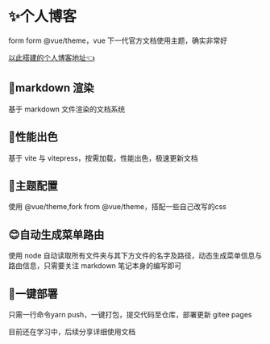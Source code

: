 # ✨个人博客

form form @vue/theme，vue 下一代官方文档使用主题，确实非常好

[以此搭建的个人博客地址:point_left:]( https://zqylzcwcxy.gitee.io/vite-vue-blog)

## 🎉markdown 渲染

基于 markdown 文件渲染的文档系统

## 🚀性能出色

基于 vite 与 vitepress，按需加载，性能出色，极速更新文档

## 🌈主题配置

使用 @vue/theme,fork from @vue/theme，搭配一些自己改写的css

## 😊自动生成菜单路由

使用 node 自动读取所有文件夹与其下方文件的名字及路径，动态生成菜单信息与路由信息，只需要关注 markdown 笔记本身的编写即可

## 🤖一键部署

只需一行命令yarn push，一键打包，提交代码至仓库，部署更新 gitee pages



目前还在学习中，后续分享详细使用文档

